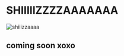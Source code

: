 # SHIIIIIZZZZAAAAAAA
![shiiizzaaaa](https://pbs.twimg.com/media/EH53wfuWwAIPS7D.jpg)
## coming soon xoxo
